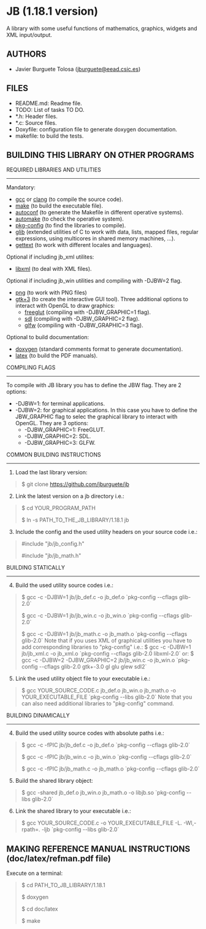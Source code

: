 JB (1.18.1 version)
==================

A library with some useful functions of mathematics, graphics, widgets and XML
input/output.

AUTHORS
-------

* Javier Burguete Tolosa (jburguete@eead.csic.es)

FILES
-----

* README.md: Readme file.
* TODO: List of tasks TO DO.
* \*.h: Header files.
* \*.c: Source files.
* Doxyfile: configuration file to generate doxygen documentation.
* makefile: to build the tests.

BUILDING THIS LIBRARY ON OTHER PROGRAMS
---------------------------------------

REQUIRED LIBRARIES AND UTILITIES
________________________________

Mandatory:
* [gcc](https://gcc.gnu.org) or [clang](http://clang.llvm.org) (to compile the
  source code).
* [make](http://www.gnu.org/software/make) (to build the executable file).
* [autoconf](http://www.gnu.org/software/autoconf) (to generate the Makefile in
  different operative systems).
* [automake](http://www.gnu.org/software/automake) (to check the operative
  system).
* [pkg-config](http://www.freedesktop.org/wiki/Software/pkg-config) (to find the
  libraries to compile).
* [glib](https://developer.gnome.org/glib) (extended utilities of C to work with
  data, lists, mapped files, regular expressions, using multicores in shared
  memory machines, ...).
* [gettext](http://www.gnu.org/software/gettext) (to work with different
  locales and languages).

Optional if including jb_xml utilites:
* [libxml](http://xmlsoft.org) (to deal with XML files).

Optional if including jb\_win utilities and compiling with -DJBW=2 flag.
* [png](http://libpng.sourceforge.net) (to work with PNG files)
* [gtk+3](http://www.gtk.org) (to create the interactive GUI tool).
  Three additional options to interact with OpenGL to draw graphics:
  * [freeglut](http://freeglut.sourceforge.net) (compiling with -DJBW\_GRAPHIC=1
    flag).
  * [sdl](https://www.libsdl.org) (compiling with -DJBW\_GRAPHIC=2 flag).
  * [glfw](http://www.glfw.org) (compiling with -DJBW\_GRAPHIC=3 flag).

Optional to build documentation:
* [doxygen](http://www.stack.nl/~dimitri/doxygen) (standard comments format to
  generate documentation).
* [latex](https://www.latex-project.org/) (to build the PDF manuals).

COMPILING FLAGS
_______________

To compile with JB library you has to define the JBW flag. They are 2 options:
* -DJBW=1: for terminal applications.
* -DJBW=2: for graphical applications.
  In this case you have to define the JBW_GRAPHIC flag to selec the graphical
  library to interact with OpenGL. They are 3 options:
  * -DJBW\_GRAPHIC=1: FreeGLUT.
  * -DJBW\_GRAPHIC=2: SDL.
  * -DJBW\_GRAPHIC=3: GLFW.

COMMON BUILDING INSTRUCTIONS
____________________________

1. Load the last library version:
> $ git clone https://github.com/jburguete/jb

2. Link the latest version on a jb directory i.e.:
> $ cd YOUR_PROGRAM_PATH
>
> $ ln -s PATH_TO_THE_JB_LIBRARY/1.18.1 jb

3. Include the config and the used utility headers on your source code i.e.:
> \#include "jb/jb_config.h"
>
> \#include "jb/jb_math.h"

BUILDING STATICALLY
___________________

4. Build the used utility source codes i.e.:
> $ gcc -c -DJBW=1 jb/jb_def.c -o jb_def.o
> \`pkg-config --cflags glib-2.0\`
>
> $ gcc -c -DJBW=1 jb/jb_win.c -o jb_win.o
> \`pkg-config --cflags glib-2.0\`
>
> $ gcc -c -DJBW=1 jb/jb_math.c -o jb_math.o
> \`pkg-config --cflags glib-2.0\`
Note that if you uses XML of graphical utilities you have to add corresponding
libraries to "pkg-config" i.e.:
> $ gcc -c -DJBW=1 jb/jb_xml.c -o jb_xml.o
> \`pkg-config --cflags glib-2.0 libxml-2.0\`
or:
> $ gcc -c -DJBW=2 -DJBW_GRAPHIC=2 jb/jb_win.c -o jb_win.o
> \`pkg-config --cflags glib-2.0 gtk+-3.0 gl glu glew sdl2\`

5. Link the used utility object file to your executable i.e.:
> $ gcc YOUR_SOURCE_CODE.c jb_def.o jb_win.o jb_math.o -o YOUR_EXECUTABLE_FILE 
> \`pkg-config --libs glib-2.0\`
Note that you can also need additional libraries to "pkg-config" command.

BUILDING DINAMICALLY
____________________

4. Build the used utility source codes with absolute paths i.e.:
> $ gcc -c -fPIC jb/jb_def.c -o jb_def.o
> \`pkg-config --cflags glib-2.0\`
>
> $ gcc -c -fPIC jb/jb_win.c -o jb_win.o
> \`pkg-config --cflags glib-2.0\`
>
> $ gcc -c -fPIC jb/jb_math.c -o jb_math.o
> \`pkg-config --cflags glib-2.0\`

5. Build the shared library object:
> $ gcc -shared jb_def.o jb_win.o jb_math.o -o libjb.so
> \`pkg-config --libs glib-2.0\`

6. Link the shared library to your executable i.e.:
> $ gcc YOUR_SOURCE_CODE.c -o YOUR_EXECUTABLE_FILE -L. -Wl,-rpath=. -ljb
> \`pkg-config --libs glib-2.0\`


MAKING REFERENCE MANUAL INSTRUCTIONS (doc/latex/refman.pdf file)
----------------------------------------------------------------

Execute on a terminal:
> $ cd PATH_TO_JB_LIBRARY/1.18.1
>
> $ doxygen
>
> $ cd doc/latex
>
> $ make
